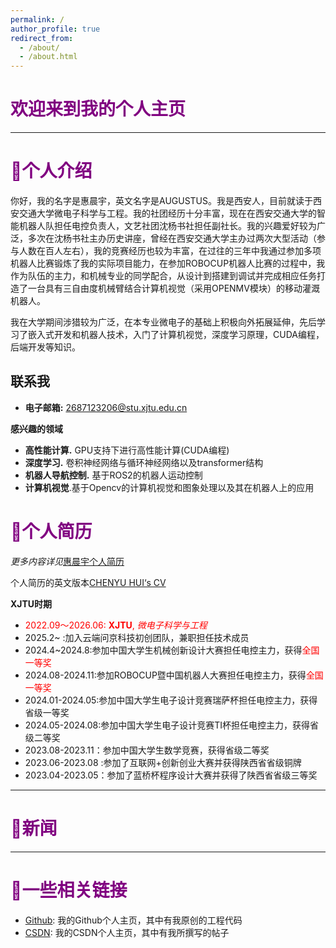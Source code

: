```yaml
---
permalink: /
author_profile: true
redirect_from: 
  - /about/
  - /about.html
---
```

<style>
  .md-typeset h1,
  .md-content__button {
    display: none;
  }
</style>
# <font color=purple>欢迎来到我的个人主页</font>



---

# <font color=purple>👤个人介绍</font>

你好，我的名字是惠晨宇，英文名字是AUGUSTUS。我是西安人，目前就读于西安交通大学微电子科学与工程。我的社团经历十分丰富，现在在西安交通大学的智能机器人队担任电控负责人，文艺社团沈杨书社担任副社长。我的兴趣爱好较为广泛，多次在沈杨书社主办历史讲座，曾经在西安交通大学主办过两次大型活动（参与人数在百人左右），我的竞赛经历也较为丰富，在过往的三年中我通过参加多项机器人比赛锻炼了我的实际项目能力，在参加ROBOCUP机器人比赛的过程中，我作为队伍的主力，和机械专业的同学配合，从设计到搭建到调试并完成相应任务打造了一台具有三自由度机械臂结合计算机视觉（采用OPENMV模块）的移动灌溉机器人。

我在大学期间涉猎较为广泛，在本专业微电子的基础上积极向外拓展延伸，先后学习了嵌入式开发和机器人技术，入门了计算机视觉，深度学习原理，CUDA编程，后端开发等知识。

## **联系我**

- **电子邮箱:** 2687123206@stu.xjtu.edu.cn

**感兴趣的领域**  

- **高性能计算.** GPU支持下进行高性能计算(CUDA编程)
- **深度学习.** 卷积神经网络与循环神经网络以及transformer结构
- **机器人导航控制.** 基于ROS2的机器人运动控制
- **计算机视觉**.基于Opencv的计算机视觉和图象处理以及其在机器人上的应用

# <font color=purple>📇个人简历</font>

*更多内容详见*[惠晨宇个人简历](https://raw.githubusercontent.com/DANNHIROAKI/New-Picture-Bed/main/img/惠晨宇中文简历.pdf)

个人简历的英文版本[CHENYU HUI‘s CV](https://raw.githubusercontent.com/DANNHIROAKI/New-Picture-Bed/main/img/CHENYU%20HUI%20CV1.pdf)

**XJTU时期** 

- <span style="color: red;">2022.09～2026.06: **XJTU**, *微电子科学与工程*</span> 
- 2025.2~            :加入云端问京科技初创团队，兼职担任技术成员
- 2024.4~2024.8:参加中国大学生机械创新设计大赛担任电控主力，获得<font color=red>全国一等奖</font>
- 2024.08-2024.11:参加ROBOCUP暨中国机器人大赛担任电控主力，获得<font color=red>全国一等奖</font>
- 2024.01-2024.05:参加中国大学生电子设计竞赛瑞萨杯担任电控主力，获得省级一等奖
- 2024.05-2024.08:参加中国大学生电子设计竞赛TI杯担任电控主力，获得省级二等奖
- 2023.08-2023.11：参加中国大学生数学竞赛，获得省级二等奖
- 2023.06-2023.08 :参加了互联网+创新创业大赛并获得陕西省省级铜牌
- 2023.04-2023.05：参加了蓝桥杯程序设计大赛并获得了陕西省省级三等奖

---

# <font color=purple>📢新闻</font>



---

# <font color=purple>🔗一些相关链接</font>

-  [Github](https://github.com/nanfangxiansheng): 我的Github个人主页，其中有我原创的工程代码
-  [CSDN](https://blog.csdn.net/weixin_74277223?type=blog): 我的CSDN个人主页，其中有我所撰写的帖子

 



